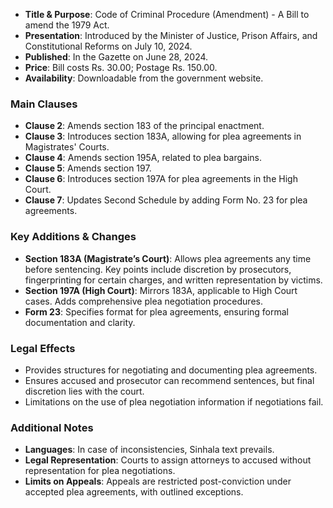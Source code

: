 - **Title & Purpose**: Code of Criminal Procedure (Amendment) - A Bill to amend the 1979 Act.
- **Presentation**: Introduced by the Minister of Justice, Prison Affairs, and Constitutional Reforms on July 10, 2024.
- **Published**: In the Gazette on June 28, 2024.
- **Price**: Bill costs Rs. 30.00; Postage Rs. 150.00.
- **Availability**: Downloadable from the government website.

### Main Clauses
- **Clause 2**: Amends section 183 of the principal enactment.
- **Clause 3**: Introduces section 183A, allowing for plea agreements in Magistrates' Courts.
- **Clause 4**: Amends section 195A, related to plea bargains.
- **Clause 5**: Amends section 197.
- **Clause 6**: Introduces section 197A for plea agreements in the High Court.
- **Clause 7**: Updates Second Schedule by adding Form No. 23 for plea agreements.

### Key Additions & Changes
- **Section 183A (Magistrate’s Court)**: Allows plea agreements any time before sentencing. Key points include discretion by prosecutors, fingerprinting for certain charges, and written representation by victims.
- **Section 197A (High Court)**: Mirrors 183A, applicable to High Court cases. Adds comprehensive plea negotiation procedures.
- **Form 23**: Specifies format for plea agreements, ensuring formal documentation and clarity.
  
### Legal Effects
- Provides structures for negotiating and documenting plea agreements.
- Ensures accused and prosecutor can recommend sentences, but final discretion lies with the court.
- Limitations on the use of plea negotiation information if negotiations fail.
  
### Additional Notes
- **Languages**: In case of inconsistencies, Sinhala text prevails.
- **Legal Representation**: Courts to assign attorneys to accused without representation for plea negotiations.
- **Limits on Appeals**: Appeals are restricted post-conviction under accepted plea agreements, with outlined exceptions.